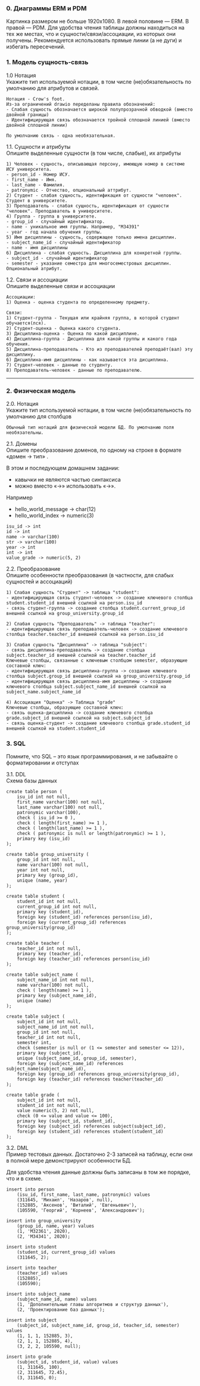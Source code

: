 ### 0. Диаграммы ERM и PDM
Картинка размером не больше 1920x1080. 
В левой половине — ERM. В правой — PDM. 
Для удобства чтения таблицы должны находиться на тех же местах, что и сущности/связи/ассоциации, из которых они получены. 
Рекомендуется использовать прямые линии (а не дуги) и избегать пересечений.


### 1. Модель сущность-связь

1.0 Нотация <br>
Укажите тип используемой нотации, в том числе (не)обязательность по умолчанию для атрибутов и связей.
```text
Нотация - Crow's foot. 
Из-за ограничений drawio переделаны правила обозначений:
- Слабая сущность обозначается широкой полупрозрачной обводкой (вместо двойной границы)
- Идентифицирующая связь обозначается тройной сплошной линией (вместо двойной сплошной линии)

По умолчанию связь - одна необязательная.
```

1.1. Сущности и атрибуты <br>
Опишите выделенные сущности (в том числе, слабые), их атрибуты
```text
1) Человек - сущность, описывающая персону, имеющую номер в системе ИСУ университета.
- person_id - Номер ИСУ.
- first_name - Имя.
- last_name - Фамилия.
- patronymic - Отчество, опциональный аттрибут.
2) Студент - слабая сущность, идентификация от сущности "человек". Студент в университете.
3) Преподаватель - слабая сущность, идентификация от сущности "человек". Преподаватель в университете.
4) Группа - группа в университете.
- group_id - случайный идентификатор.
- name - уникальное имя группы. Например, "M34391"
- year - год начала обучения группы.
5) Имя дисциплины - сущность, содержащее только имена дисциплин.
- subject_name_id - случайный идентификатор
- name - имя дисциплины
6) Дисциплина - слабая сущность. Дисциплина для конкретной группы.
- subject_id - случайный идентификатор
- semester - указание семестра для многосеместровых дисциплин. Опциональный атрибут.
```

1.2. Связи и ассоциации <br>
Опишите выделенные связи и ассоциации
```text
Ассоциации:
1) Оценка - оценка студента по определенному предмету.

Связи:
1) Студент-группа - Текущая или крайняя группа, в которой студент обучается(лся).
2) Студент-оценка - Оценка какого студента.
3) Дисциплина-оценка - Оценка по какой дисциплине.
4) Дисциплина-группа - Дисциплина для какой группы и какого года обучения.
5) Дисциплина-преподаватель - Кто из преподавателей преподаёт(вал) эту дисциплину. 
6) Дисциплина-имя дисциплины - как называется эта дисциплина.
7) Студент-человек - данные по студенту.
8) Преподаватель-человек - данные по преподавателю.
```

______________

### 2. Физическая модель

2.0. Нотация <br>
Укажите тип используемой нотации, в том числе (не)обязательность по умолчанию для столбцов
```text
Обычный тип нотаций для физической модели БД. По умолчанию поля необязательны.
```

2.1. Домены <br>
Опишите преобразование доменов, по одному на строке в формате  «домен → тип» .

В этом и последующем домашнем задании:
- кавычки не являются частью синтаксиса
- можно вместо «→» использовать «->».

Например
- hello_world_message -> char(12)
- hello_world_index -> numeric(3)
```text
isu_id -> int
id -> int
name -> varchar(100)
str -> varchar(100)
year -> int
int -> int
value_grade -> numeric(5, 2)
```

2.2. Преобразование <br>
Опишите особенности преобразования (в частности, для слабых сущностей и ассоциаций)
```text
1) Слабая сущность "Студент" -> таблица "student":
- идентифицирующая связь студент-человек -> создание ключевого столбца student.student_id внешней ссылкой на person.isu_id
- связь студент-группа -> создание столбца student.current_group_id внешней ссылкой на group_university.group_id

2) Слабая сущность "Преподаватель" -> таблица "teacher":
- идентифицирующая связь преподаватель-человек -> создание ключевого столбца teacher.teacher_id внешней ссылкой на person.isu_id

3) Слабая сущность "Дисциплина" -> таблица "subject":
- связь дисциплина-преподаватель -> создание столбца subject.teacher_id внешней ссылкой на teacher.teacher_id
Ключевые столбцы, связанные с ключевым столбцом semester, образующие составной ключ:
- идентифицирующая связь дисциплина-группа -> создание ключевого столбца subject.group_id внешней ссылкой на group_university.group_id
- идентифицирующая связь дисциплина-имя дисциплины -> создание ключевого столбца subject.subject_name_id внешней ссылкой на subject_name.subject_name_id

4) Ассоциация "Оценка" -> Таблица "grade"
Ключевые столбцы, образующие составной ключ:
- связь оценка-дисциплина -> создание ключевого столбца grade.subject_id внешней ссылкой на subject.subject_id
- связь оценка-студент -> создание ключевого столбца grade.student_id внешней ссылкой на student.student_id
```

### 3. SQL <br>
Помните, что SQL – это язык программирования, и не забывайте о форматировании и отступах

3.1. DDL <br>
Схема базы данных
```postgresql
create table person (
    isu_id int not null,
    first_name varchar(100) not null,
    last_name varchar(100) not null,
    patronymic varchar(100),
    check ( isu_id >= 0 ),
    check ( length(first_name) >= 1 ),
    check ( length(last_name) >= 1 ),
    check ( patronymic is null or length(patronymic) >= 1 ),
    primary key (isu_id)
);

create table group_university (
    group_id int not null,
    name varchar(100) not null,
    year int not null,
    primary key (group_id),
    unique (name, year)
);

create table student (
    student_id int not null,
    current_group_id int not null,
    primary key (student_id),
    foreign key (student_id) references person(isu_id),
    foreign key (current_group_id) references group_university(group_id)
);

create table teacher (
    teacher_id int not null,
    primary key (teacher_id),
    foreign key (teacher_id) references person(isu_id)
);

create table subject_name (
    subject_name_id int not null,
    name varchar(100) not null,
    check ( length(name) >= 1 ),
    primary key (subject_name_id),
    unique (name)
);

create table subject (
    subject_id int not null,
    subject_name_id int not null,
    group_id int not null,
    teacher_id int not null,
    semester int,
    check (semester is null or (1 <= semester and semester <= 12)),
    primary key (subject_id),
    unique (subject_name_id, group_id, semester),
    foreign key (subject_name_id) references subject_name(subject_name_id),
    foreign key (group_id) references group_university(group_id),
    foreign key (teacher_id) references teacher(teacher_id)
);

create table grade (
    subject_id int not null,
    student_id int not null,
    value numeric(5, 2) not null,
    check (0 <= value and value <= 100),
    primary key (subject_id, student_id),
    foreign key (subject_id) references subject(subject_id),
    foreign key (student_id) references student(student_id)
);
```

3.2. DML <br>
Пример тестовых данных. Достаточно 2-3 записей на таблицу, если они в полной мере демонстрируют особенности БД.

Для удобства чтения данные должны быть записаны в том же порядке, что и в схеме.
```postgresql
insert into person
    (isu_id, first_name, last_name, patronymic) values
    (311645, 'Михаил', 'Назаров', null),
    (152885, 'Аксенов', 'Виталий', 'Евгеньевич'),
    (105590, 'Георгий', 'Корнеев', 'Александрович');

insert into group_university
    (group_id, name, year) values
    (1, 'M32361', 2020),
    (2, 'M34341', 2020);

insert into student
    (student_id, current_group_id) values
    (311645, 2);

insert into teacher
    (teacher_id) values
    (152885),
    (105590);

insert into subject_name
    (subject_name_id, name) values
    (1, 'Дополнительные главы алгоритмов и структур данных'),
    (2, 'Проектирование баз данных');

insert into subject
    (subject_id, subject_name_id, group_id, teacher_id, semester) values
    (1, 1, 1, 152885, 3),
    (2, 1, 1, 152885, 4),
    (3, 2, 2, 105590, null);

insert into grade
    (subject_id, student_id, value) values
    (1, 311645, 100),
    (2, 311645, 72.45),
    (3, 311645, 0);
```
